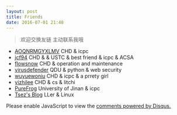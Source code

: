 ```yaml
---
layout: post
title: Friends
date: 2016-07-01 21:48
---
```


> 欢迎交换友链 主动联系我哦

- [AOQNRMGYXLMV][1] CHD & icpc    
- [jcf94][2] CHD & & USTC & best friend & icpc & ACSA  
- [flowsnow][3] CHD & operation and maintenance  
- [virusdefender][4] QDU & python & web security   
- [wuyuewoniu][5] CHD & icpc & a prrety girl
- [yizhilee][6] CHD & cs & litchi
- [PureFrog][7]  University of Jinan & icpc
- [Tsez's Blog][8] LLer & Linux


<div id="disqus_thread"></div>
<script>
(function() { // DON'T EDIT BELOW THIS LINE
    var d = document, s = d.createElement('script');
    s.src = '//bigballon.disqus.com/embed.js';
    s.setAttribute('data-timestamp', +new Date());
    (d.head || d.body).appendChild(s);
})();
</script>
<noscript>Please enable JavaScript to view the <a href="https://disqus.com/?ref_noscript">comments powered by Disqus.</a></noscript>


  [1]: http://www.cnblogs.com/AOQNRMGYXLMV/
  [2]: http://jcf94.com/about/
  [3]: http://flowsnow.net/
  [4]: https://virusdefender.net/
  [5]: http://www.cnblogs.com/wuyuewoniu/
  [6]: https://blog.yizhilee.com
  [7]: http://mycodebattle.com/
  [8]: https://blog.tse.moe/
